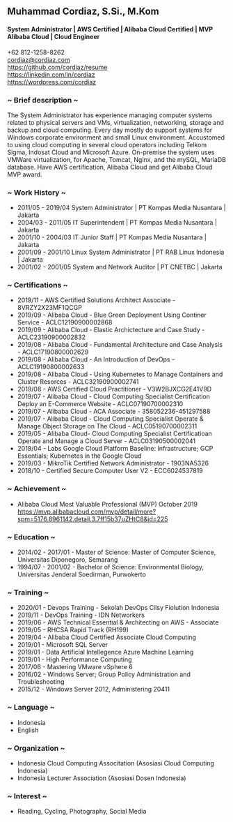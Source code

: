 ## Muhammad Cordiaz, S.Si., M.Kom
#### System Administrator | AWS Certified | Alibaba Cloud Certified | MVP Alibaba Cloud | Cloud Engineer

+62 812-1258-8262\
cordiaz@cordiaz.com\
https://github.com/cordiaz/resume     
https://linkedin.com/in/cordiaz   
https://wordpress.com/cordiaz  

### ~ Brief description ~
The System Administrator has experience managing computer systems related to physical servers and VMs, virtualization, networking, storage and backup and cloud computing. Every day mostly do support systems for Windows corporate environment and small Linux environment. Accustomed to using cloud computing in several cloud operators including Telkom Sigma, Indosat Cloud and Microsoft Azure. On-premise the system uses VMWare virtualization, for Apache, Tomcat, Nginx, and the mySQL, MariaDB database. Have AWS certification, Alibaba Cloud and get Alibaba Cloud MVP award.

### ~ Work History ~
- 2011/05 - 2019/04 System Administrator | PT Kompas Media Nusantara | Jakarta
- 2004/03 - 2011/05 IT Superintendent | PT Kompas Media Nusantara | Jakarta
- 2001/10 - 2004/03 IT Junior Staff | PT Kompas Media Nusantara | Jakarta
- 2001/09 - 2001/10 Linux System Administrator | PT RAB Linux Indonesia | Jakarta
- 2001/02 - 2001/05 System and Network Auditor | PT CNETBC | Jakarta

### ~ Certifications ~
- 2019/11 - AWS Certified Solutions Architect Associate - 8VRZY2X23MF1QCGP
- 2019/09 - Alibaba Cloud - Blue Green Deployment Using Continer Service - ACLC12190900002868
- 2019/09 - Alibaba Cloud - Elastic Archictecture and Case Study - ACLC23190900002832
- 2019/08 - Alibaba Cloud - Fundamental Architecture and Case Analysis - ACLC17190800002629
- 2019/08 - Alibaba Cloud - An Introduction of DevOps - ACLC19190800002633
- 2019/08 - Alibaba Cloud - Using Kubernetes to Manage Containers and Cluster Resorces - ACLC32190900002741
- 2019/08 - AWS Certified Cloud Practitioner - V3W2BJXCG2E41V9D
- 2019/07 - Alibaba Cloud - Cloud Computing Specialist Certification Deploy an E-Commerce Website - ACLC07190700002310
- 2019/07 - Alibaba Cloud - ACA Associate - 358052236-451297588
- 2019/07 - Alibaba Cloud - Cloud Computing Specialist Operate & Manage Object Storage on The Cloud - ACLC05190700002311
- 2019/05 - Alibaba Cloud- Cloud Computing Specialist Certificatioan Operate and Manage a Cloud Server - ACLC03190500002041
- 2019/04 - Labs Google Cloud Platform Baseline: Infrastructure; GCP Essentials; Kubernetes in the Google Cloud
- 2019/03 - MikroTik Certified Network Administrator - 1903NA5326
- 2018/10 - Certified Secure Computer User V2 - ECC6024537819

### ~ Achievement ~
- Alibaba Cloud Most Valuable Professional (MVP) October 2019  
https://mvp.alibabacloud.com/mvp/detail/more?spm=5176.8961142.detail.3.7ff15b37uZHtC8&id=225

### ~ Education ~
- 2014/02 - 2017/01 - Master of Science: Master of Computer Science, Universitas Diponegoro, Semarang
- 1994/07 - 2001/02 - Bachelor of Science: Environmental Biology, Universitas Jenderal Soedirman, Purwokerto

### ~ Training ~
- 2020/01 - Devops Training - Sekolah DevOps Cilsy Fiolution Indonesia
- 2019/11 - DevOps Training - IDN Networkers
- 2019/06 - AWS Technical Essential & Architecting on AWS - Associate
- 2019/05 - RHCSA Rapid Track (RH199)
- 2019/04 - Alibaba Cloud Certified Associate Cloud Computing
- 2019/01 - Microsoft SQL Server
- 2019/01 - Data Artificial Intellegence Azure Machine Learning
- 2019/01 - High Performance Computing
- 2017/06 - Mastering VMware vSphere 6
- 2016/02 - Windows Server; Group Policy Administration and Troubleshooting
- 2015/12 - Windows Server 2012, Administering 20411

### ~ Language ~
- Indonesia  
- English  

### ~ Organization ~
- Indonesia Cloud Computing Associtation (Asosiasi Cloud Computing Indonesia)
- Indonesia Lecturer Association (Asosiasi Dosen Indonesia)

### ~ Interest ~
- Reading, Cycling, Photography, Social Media
